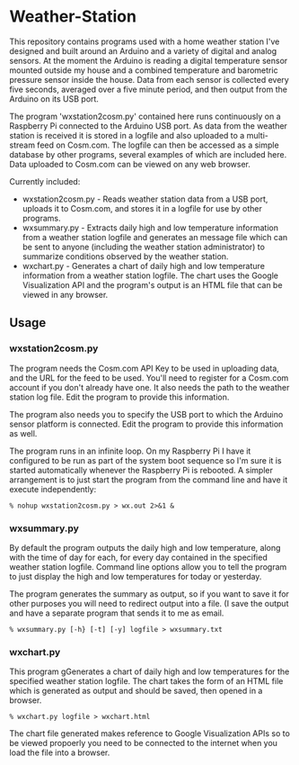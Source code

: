 Weather-Station
===============

This repository contains programs used with a home weather station I've designed and built around an Arduino and a variety of digital and analog sensors. At the moment the Arduino is reading a digital temperature sensor mounted outside my house and a combined temperature and barometric pressure sensor inside the house.  Data from each sensor is collected every five seconds, averaged over a five minute period, and then output from the Arduino on its USB port.

The program 'wxstation2cosm.py' contained here runs continuously on a Raspberry Pi connected to the Arduino USB port.  As data from the weather station is received it is stored in a logfile and also uploaded to a multi-stream feed on Cosm.com.  The logfile can then be accessed as a simple database by other programs, several examples of which are included here. Data uploaded to Cosm.com can be viewed on any web browser.

Currently included:
* wxstation2cosm.py - Reads weather station data from a USB port, uploads it to Cosm.com, and stores it in a logfile for use by other programs.
* wxsummary.py - Extracts daily high and low temperature information from a weather station logfile and generates an message file which can be sent to anyone (including the weather station administrator) to summarize conditions observed by the weather station.
* wxchart.py - Generates a chart of daily high and low temperature information from a weather station logfile.  The chart uses the Google Visualization API and the program's output is an HTML file that can be viewed in any browser.

## Usage

### wxstation2cosm.py

The program needs the Cosm.com API Key to be used in uploading data, and the URL for the feed to be used.  You'll need to register for a Cosm.com account if you don't already have one. It also needs the path to the weather station log file.  Edit the program to provide this information.

The program also needs you to specify the USB port to which the Arduino sensor platform is connected.  Edit the program to provide this information as well.

The program runs in an infinite loop.  On my Raspberry Pi I have it configured to be run as part of the system boot sequence so I'm sure it is started automatically whenever the Raspberry Pi is rebooted. A simpler arrangement is to just start the program from the command line and have it execute independently:
```
% nohup wxstation2cosm.py > wx.out 2>&1 &
```

### wxsummary.py

By default the program outputs the daily high and low temperature, along with the time of day for each, for every day contained in the specified weather station logfile.  Command line options allow you to tell the program to just display the high and low temperatures for today or yesterday.

The program generates the summary as output, so if you want to save it for other purposes you will need to redirect output into a file.  (I save the output and have a separate program that sends it to me as email.

```
% wxsummary.py [-h} [-t] [-y] logfile > wxsummary.txt
```

### wxchart.py

This program gGenerates a chart of daily high and low temperatures for the specified weather station logfile. The chart takes the form of an HTML file which is generated as output and should be saved, then opened in a browser.
```
% wxchart.py logfile > wxchart.html
```
The chart file generated makes reference to Google Visualization APIs so to be viewed propoerly you need to be connected to the internet when you load the file into a browser.
